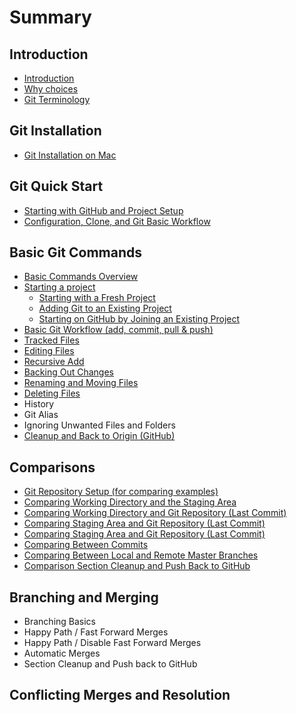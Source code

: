 # Summary

## Introduction

* [Introduction](README.md)
* [Why choices](why-choices.md)
* [Git Terminology](chapter1.md)

## Git Installation

* [Git Installation on Mac](git-installation.md)

## Git Quick Start

* [Starting with GitHub and Project Setup](i-like-this.md)
* [Configuration, Clone, and Git Basic Workflow](configuration-clone-and-git-basic-workflow.md)

## Basic Git Commands

* [Basic Commands Overview](not-too-fast.md)
* [Starting a project](starting-a-project.md)
  * [Starting with a Fresh Project](not-too-fast/starting-with-a-fresh-project-git-init.md)
  * [Adding Git to an Existing Project](not-too-fast/adding-git-to-an-existing-project.md)
  * [Starting on GitHub by Joining an Existing Project](not-too-fast/adding-git-to-an-existing-project/starting-on-github-by-joining-an-existing-project.md)
* [Basic Git Workflow \(add, commit, pull & push\)](basic-git-workflow-add-commit-pull-and-push.md)
* [Tracked Files](tracked-files.md)
* [Editing Files](editing-files.md)
* [Recursive Add](recursive-add.md)
* [Backing Out Changes](backing-out-changes.md)
* [Renaming and Moving Files](renaming-and-moving-files.md)
* [Deleting Files](deleting-files.md)
* History
* Git Alias
* Ignoring Unwanted Files and Folders
* [Cleanup and Back to Origin \(GitHub\)](cleanup-and-back-to-origin-github.md)

## Comparisons

* [Git Repository Setup \(for comparing examples\)](comparisons/git-repository-setup-for-comparing-examples.md)
* [Comparing Working Directory and the Staging Area](comparisons/comparing-working-directory-and-the-staging-area.md)
* [Comparing Working Directory and Git Repository \(Last Commit\)](comparisons/comparing-working-directory-and-git-repository-last-commit.md)
* [Comparing Staging Area and Git Repository \(Last Commit\)](comparisons/git-repository-setup-for-comparing-examples/comparing-staging-area-and-git-repository-last-commit.md)
* [Comparing Staging Area and Git Repository \(Last Commit\)](comparisons/comparing-staging-area-and-git-repository-last-commit.md)
* [Comparing Between Commits](comparisons/comparing-between-commits.md)
* [Comparing Between Local and Remote Master Branches](comparisons/comparing-between-local-and-remote-master-branches.md)
* [Comparison Section Cleanup and Push Back to GitHub](comparisons/comparison-section-cleanup-and-push-back-to-github.md)

## Branching and Merging

* Branching Basics
* Happy Path / Fast Forward Merges
* Happy Path / Disable Fast Forward Merges
* Automatic Merges
* Section Cleanup and Push back to GitHub

## Conflicting Merges and Resolution

